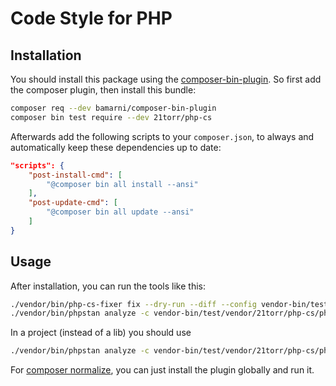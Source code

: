 Code Style for PHP
==================

Installation
------------

You should install this package using the [composer-bin-plugin]. So first add the composer plugin, then install this bundle:

```bash
composer req --dev bamarni/composer-bin-plugin
composer bin test require --dev 21torr/php-cs
```

Afterwards add the following scripts to your `composer.json`, to always and automatically keep these dependencies up to date:

```json
"scripts": {
    "post-install-cmd": [
        "@composer bin all install --ansi"
    ],
    "post-update-cmd": [
        "@composer bin all update --ansi"
    ]
}
```

Usage
-----

After installation, you can run the tools like this:

```bash
./vendor/bin/php-cs-fixer fix --dry-run --diff --config vendor-bin/test/vendor/21torr/php-cs/.php_cs.dist
./vendor/bin/phpstan analyze -c vendor-bin/test/vendor/21torr/php-cs/phpstan/lib.neon .
```

In a project (instead of a lib) you should use

```bash
./vendor/bin/phpstan analyze -c vendor-bin/test/vendor/21torr/php-cs/phpstan/symfony.neon .
```

For [composer normalize], you can just install the plugin globally and run it.


[composer-bin-plugin]: https://github.com/bamarni/composer-bin-plugin
[composer normalize]: https://packagist.org/packages/ergebnis/composer-normalize
